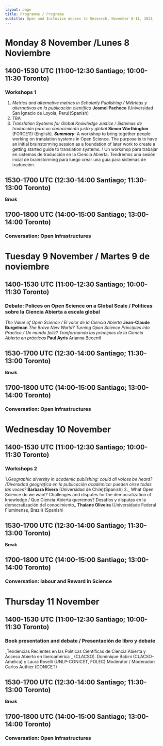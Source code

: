 ```yaml
---
layout: page
title: Programme / Programa
subtitle: Open and Inclusive Access to Research, November 8-11, 2021
---
```


# Monday 8 November /Lunes 8 Noviembre
## 1400-1530 UTC (11:00-12:30 Santiago; 10:00-11:30 Toronto)
### Workshops 1
1. _Metrics and alternative metrics in Scholarly Publishing / Métricas y alternativas en la publicación científica_ **Josmel Pacheco** (Universidad San Ignacio de Loyola, Peru)(Spanish)
2. TBA
3. _Translation Systems for Global Knowledge Justice / Sistemas de traducción para un conocimiento justo y  global_  **Simon Worthington** (FORCE11) (English). ***Summary***: A workshop to bring together people working on translation systems in Open Science. The purpose is to have an initial brainstorming session as a foundation of later work to create a getting started guide to translation systems. / Un workshop para trabajar en sistemas de traducción en la Ciencia Abierta. Tendremos una sesión incial de brainstorming para luego crear una guía para sistemas de traducción.

## 1530-1700 UTC (12:30-14:00 Santiago; 11:30-13:00 Toronto)
**Break**

## 1700-1800 UTC (14:00-15:00 Santiago; 13:00-14:00 Toronto)
### Conversation: Open Infrastructures

# Tuesday 9 November / Martes 9 de noviembre
## 1400-1530 UTC (11:00-12:30 Santiago; 10:00-11:30 Toronto)
### Debate: Polices on Open Science on a Global Scale / Políticas sobre la Ciencia Abierta a escala global
_The Value of Open Science / El valor de la Ciencia Abierta_ **Jean-Claude Burgelman** 
_The Brave New World? Turning Open Science Principles into Practice / Un mundo feliz? Tranformando los principios de la Ciencia Abierta en prácticas_ **Paul Ayris** 
Arianna Becerril



## 1530-1700 UTC (12:30-14:00 Santiago; 11:30-13:00 Toronto)
**Break**

## 1700-1800 UTC (14:00-15:00 Santiago; 13:00-14:00 Toronto)
### Conversation: Open Infrastructures


# Wednesday 10 November
## 1400-1530 UTC (11:00-12:30 Santiago; 10:00-11:30 Toronto)
### Workshops 2
1._Geographic diversity in academic publishing: could all voices be heard? /Diversidad geográfica en la publicación académica: pueden oirse todas las voces?_ **Barbara Rivera** (Universidad de Chile)(Spanish)
2._ What Open Science do we want? Challenges and disputes for the democratization of knowledge / Que Ciencia Abierta queremos? Desafíos y disputas en la democratización del conocimiento_ **Thaiane Oliveira** (Universidade Federal Fluminense, Brazil) (Spanish)  



## 1530-1700 UTC (12:30-14:00 Santiago; 11:30-13:00 Toronto)
**Break**

## 1700-1800 UTC (14:00-15:00 Santiago; 13:00-14:00 Toronto)
### Conversation: labour and Reward in Science

# Thursday 11 November
## 1400-1530 UTC (11:00-12:30 Santiago; 10:00-11:30 Toronto)
### Book presentation and debate / Presentación de libro y debate
_Tendencias Recientes en las Políticas Científicas de Ciencia Abierta y Acceso Abierto en Iberoamérica _ (CLACSO). Dominique Babini (CLACSO-Amelica) y Laura Rovelli (UNLP-CONICET, FOLEC)
Moderator / Moderador: Carlos Authier (CONICET)



## 1530-1700 UTC (12:30-14:00 Santiago; 11:30-13:00 Toronto)
**Break**

## 1700-1800 UTC (14:00-15:00 Santiago; 13:00-14:00 Toronto)
### Conversation: Open Infrastructures

